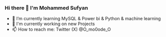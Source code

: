 ### Hi there 👋 I'm Mohammed Sufyan
- 🌱 I’m currently learning MySQL & Power bi & Python & machine learning
- 🔭 I'm currently working on new Projects 
- 📫 How to reach me: Twitter (X) @O_mo0ode_O
<!--
**Moh4mmedSuf/Moh4mmedSuf** is a ✨ _special_ ✨ repository because its `README.md` (this file) appears on your GitHub profile.

Here are some ideas to get you started:

- 🔭 I’m currently working on ...
- 🌱 I’m currently learning ...
- 👯 I’m looking to collaborate on ...
- 🤔 I’m looking for help with ...
- 💬 Ask me about ...
- 📫 How to reach me: ...
- 😄 Pronouns: ...
- ⚡ Fun fact: ...
-->
